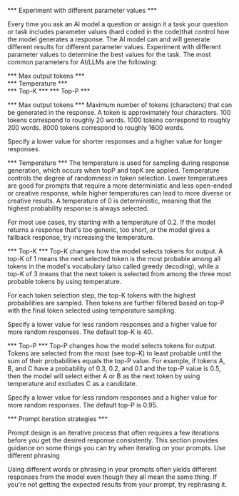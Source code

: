 *** Experiment with different parameter values ***

Every time you ask an AI model a question or assign it a task your question or task includes parameter values (hard coded in the code)that control how the model generates a response. The AI model can and will generate different results for different parameter values. Experiment with different parameter values to determine the best values for the task. The most common parameters for AI/LLMs are the following:

*** Max output tokens ***     
*** Temperature ***  
*** Top-K ***
*** Top-P ***
    

*** Max output tokens ***
Maximum number of tokens (characters) that can be generated in the response. A token is approximately four characters. 100 tokens correspond to roughly 20 words. 1000 tokens correspond to roughly 200 words. 8000 tokens correspond to roughly 1600 words. 

Specify a lower value for shorter responses and a higher value for longer responses.

*** Temperature ***
The temperature is used for sampling during response generation, which occurs when topP and topK are applied. Temperature controls the degree of randomness in token selection. Lower temperatures are good for prompts that require a more deterministic and less open-ended or creative response, while higher temperatures can lead to more diverse or creative results. A temperature of 0 is deterministic, meaning that the highest probability response is always selected.

For most use cases, try starting with a temperature of 0.2. If the model returns a response that's too generic, too short, or the model gives a fallback response, try increasing the temperature.

*** Top-K ***
Top-K changes how the model selects tokens for output. A top-K of 1 means the next selected token is the most probable among all tokens in the model's vocabulary (also called greedy decoding), while a top-K of 3 means that the next token is selected from among the three most probable tokens by using temperature.

For each token selection step, the top-K tokens with the highest probabilities are sampled. Then tokens are further filtered based on top-P with the final token selected using temperature sampling.

Specify a lower value for less random responses and a higher value for more random responses. The default top-K is 40.

*** Top-P ***
Top-P changes how the model selects tokens for output. Tokens are selected from the most (see top-K) to least probable until the sum of their probabilities equals the top-P value. For example, if tokens A, B, and C have a probability of 0.3, 0.2, and 0.1 and the top-P value is 0.5, then the model will select either A or B as the next token by using temperature and excludes C as a candidate.

Specify a lower value for less random responses and a higher value for more random responses. The default top-P is 0.95.

*** Prompt iteration strategies ***

Prompt design is an iterative process that often requires a few iterations before you get the desired response consistently. This section provides guidance on some things you can try when iterating on your prompts.
Use different phrasing

Using different words or phrasing in your prompts often yields different responses from the model even though they all mean the same thing. If you're not getting the expected results from your prompt, try rephrasing it.